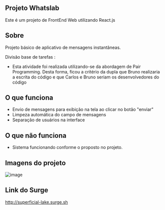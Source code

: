 ## Projeto Whatslab

Este é um projeto de FrontEnd Web utilizando React.js

## Sobre

Projeto básico de aplicativo de mensagens instantâneas.

Divisão base de tarefas :
- Esta atividade foi realizada utilizando-se da abordagem de Pair Programming. Desta forma,
ficou a critério da dupla que Bruno realizaria a escrita do código e que Carlos e Bruno seriam
os desenvolvedores do código

## O que funciona

- Envio de mensagens para exibição na tela ao clicar no botão "enviar"
- Limpeza automática do campo de mensagens
- Separação de usuários na interface

## O que não funciona

- Sistema funcionando conforme o proposto no projeto.

## Imagens do projeto
![image](https://user-images.githubusercontent.com/81276751/117583510-e0295c00-b0dd-11eb-98a7-9a82083951b6.png)


## Link do Surge

http://superficial-lake.surge.sh
